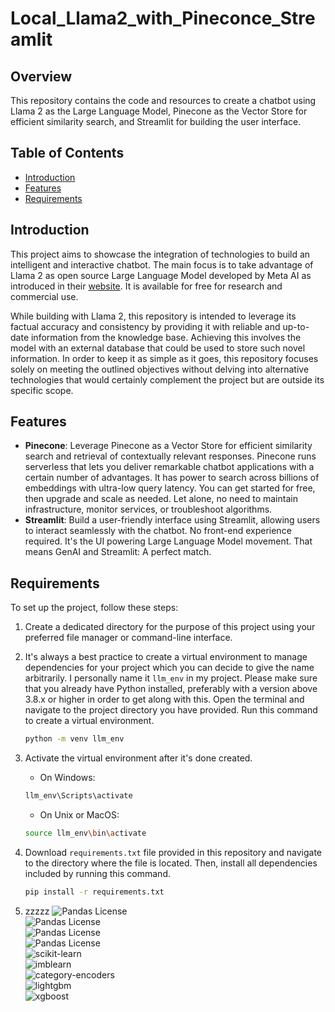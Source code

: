 # Local_Llama2_with_Pineconce_Streamlit

## Overview
This repository contains the code and resources to create a chatbot using Llama 2 as the Large Language Model, Pinecone as the Vector Store for efficient similarity search, and Streamlit for building the user interface.

## Table of Contents
- [Introduction](#introduction)
- [Features](#features)
- [Requirements](#requirements)

## Introduction
This project aims to showcase the integration of technologies to build an intelligent and interactive chatbot. The main focus is to take advantage of Llama 2 as open source Large Language Model developed by Meta AI as introduced in their [website](https://ai.meta.com/llama/). It is available for free for research and commercial use. 

While building with Llama 2, this repository is intended to leverage its factual accuracy and consistency by providing it with reliable and up-to-date information from the knowledge base. Achieving this involves the model with an external database that could be used to store such novel information. In order to keep it as simple as it goes, this repository focuses solely on meeting the outlined objectives without delving into alternative technologies that would certainly complement the project but are outside its specific scope. 

## Features
- **Pinecone**: Leverage Pinecone as a Vector Store for efficient similarity search and retrieval of contextually relevant responses. Pinecone runs serverless that lets you deliver remarkable chatbot applications with a certain number of advantages. It has power to search across billions of embeddings with ultra-low query latency. You can get started for free, then upgrade and scale as needed. Let alone, no need to maintain infrastructure, monitor services, or troubleshoot algorithms.  
- **Streamlit**: Build a user-friendly interface using Streamlit, allowing users to interact seamlessly with the chatbot. No front-end experience required. It's the UI powering Large Language Model movement. That means GenAI and Streamlit: A perfect match.

## Requirements
To set up the project, follow these steps:
1. Create a dedicated directory for the purpose of this project using your preferred file manager or command-line interface.
2. It's always a best practice to create a virtual environment to manage dependencies for your project which you can decide to give the name arbitrarily. I personally name it `llm_env` in my project. Please make sure that you already have Python installed, preferably with a version above 3.8.x or higher in order to get along with this. Open the terminal and navigate to the project directory you have provided. Run this command to create a virtual environment.

    ```bash
    python -m venv llm_env 
    ```

2. Activate the virtual environment after it's done created.
    - On Windows:

    ```bash
    llm_env\Scripts\activate
    ```

    - On Unix or MacOS:

    ```bash
    source llm_env\bin\activate
    ```

3. Download `requirements.txt` file provided in this repository and navigate to the directory where the file is located. Then, install all dependencies included by running this command.

   ```bash
   pip install -r requirements.txt
   ```

4. zzzzz
    ![Pandas License](https://img.shields.io/badge/pandas-1.4.2-lightgrey)  
    ![Pandas License](https://img.shields.io/badge/numpy-1.23.2-yellow)  
    ![Pandas License](https://img.shields.io/badge/seaborn-0.11.2-blue)  
    ![Pandas License](https://img.shields.io/badge/matplotlib-3.5.1-red)<br>
    ![scikit-learn ](https://img.shields.io/badge/scikit--learn-1.2.2-coral?labelColor=grey&style=flat)<br>
    ![imblearn ](https://img.shields.io/badge/imblearn-0.0-olive?labelColor=grey&style=flat)<br>
    ![category-encoders ](https://img.shields.io/badge/category--encoders-2.6.0-emerald?labelColor=grey&style=flat)<br>
    ![lightgbm ](https://img.shields.io/badge/lightgbm-3.3.5-pink?labelColor=grey&style=flat)<br>
    ![xgboost](https://img.shields.io/badge/xgboost-1.7.5-navy?labelColor=grey&style=flat)<br>
